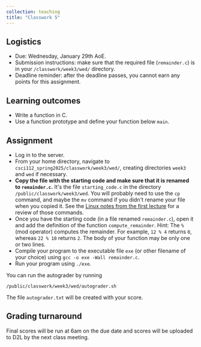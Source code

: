 ```yaml
---
collection: teaching
title: "Classwork 5"
---
```


## Logistics
* Due: Wednesday, January 29th AoE.
* Submission instructions: make sure that the required file (`remainder.c`) is in your
	`/classwork/week3/wed/` directory.
* Deadline reminder: after the deadline passes, you cannot earn any points for
	this assignment.

## Learning outcomes
* Write a function in C.
* Use a function prototype and define your function below `main`.

## Assignment

* Log in to the server.
* From your home directory, navigate to `csci112_spring2025/classwork/week3/wed/`, creating directories `week3` and `wed` if necessary.
* **Copy the file with the starting code and make sure that it is renamed to `remainder.c`.** It's the file `starting_code.c` in the directory `/public/classwork/week3/wed`. You will probably need to use the `cp` command, and maybe the `mv` command if you didn't rename your file when you copied it. See the [Linux notes from the first lecture](https://fangtian-zhong.github.io/teaching/csci112-spring-2025/lectures/tools) for a review of those commands.
* Once you have the starting code (in a file renamed `remainder.c`), open it
	and add the definition of the function `compute_remainder`.
Hint: The `%` (mod operator) computes the remainder. For example, `12 % 4` returns
	`0`, whereas `22 % 10` returns `2`. The body of your function may be only
	one or two lines.
* Compile your program to the executable file `exe` (or other filename of your
	choice) using `gcc -o exe -Wall remainder.c`.
* Run your program using `./exe`.

You can run the autograder by running
```
/public/classwork/week3/wed/autograder.sh
```

The file `autograder.txt` will be created with your score.

## Grading turnaround
Final scores will be run at 6am on the due date and scores will be
uploaded to D2L by the next class meeting.
